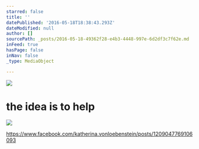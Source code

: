 ```yaml
---
starred: false
title: ''
datePublished: '2016-05-18T18:38:43.293Z'
dateModified: null
author: []
sourcePath: _posts/2016-05-18-49362f28-e4b3-4448-997e-6d2df3c7f62e.md
inFeed: true
hasPage: false
inNav: false
_type: MediaObject

---
```

![](https://the-grid-user-content.s3-us-west-2.amazonaws.com/61ba1755-7ad8-43bf-8206-e4db8d48c103.jpg)

# the idea is to help
![](https://the-grid-user-content.s3-us-west-2.amazonaws.com/479b9a5e-e598-4b90-a549-6fbdacc27020.jpg)

https://www.facebook.com/katherina.vonloebenstein/posts/1209047769106093